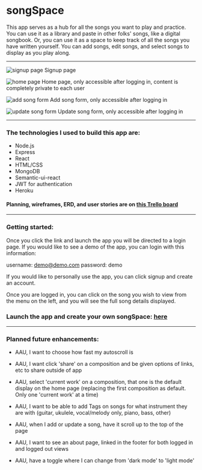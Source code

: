 # songSpace

This app serves as a hub for all the songs you want to play and practice. You can use it as a library and paste in other folks' songs, like a digital songbook. Or, you can use it as a space to keep track of all the songs you have written yourself. You can add songs, edit songs, and select songs to display as you play along.

----

![signup page](https://i.imgur.com/SfU4epo.png)
Signup page


![home page](https://i.imgur.com/wMQZb5C.png)
Home page, only accessible after logging in, content is completely private to each user


![add song form](https://i.imgur.com/iBbhMVj.png)
Add song form, only accessible after logging in


![update song form](https://i.imgur.com/R5hGX3y.png)
Update song form, only accessible after logging in

----

### The technologies I used to build this app are:
- Node.js
- Express
- React
- HTML/CSS
- MongoDB
- Semantic-ui-react
- JWT for authentication
- Heroku

#### Planning, wireframes, ERD, and user stories are on [this Trello board](https://trello.com/b/oihGIH7K/p4)
---
### Getting started:

Once you click the link and launch the app you will be directed to a login page. If you would like to see a demo of the app, you can login with this information:

username: demo@demo.com
password: demo

If you would like to personally use the app, you can click signup and create an account. 

Once you are logged in, you can click on the song you wish to view from the menu on the left, and you will see the full song details displayed.

### Launch the app and create your own songSpace: [here](https://songspace-app.herokuapp.com/)

----

### Planned future enhancements:
- AAU, I want to choose how fast my autoscroll is

- AAU, I want click 'share' on a composition and be given options of links, etc to share outside of app

- AAU, select 'current work' on a composition, that one is the default display on the home page (replacing the first composition as default. Only one 'current work' at a time)

- AAU, I want to be able to add Tags on songs for what instrument they are with (guitar, ukulele, vocal/melody only, piano, bass, other)

- AAU, when I add or update a song, have it scroll up to the top of the page

- AAU, I want to see an about page, linked in the footer for both logged in and logged out views

- AAU, have a toggle where I can change from 'dark mode' to 'light mode'
